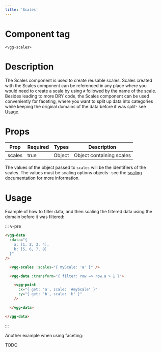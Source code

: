 ```yaml
---
title: 'Scales'
---
```


# Component tag

`<vgg-scales>`

# Description

The Scales component is used to create reusable scales. Scales created
with the Scales component can be referenced in any place where you would
need to create a scale by using `#` followed by the name of the scale. Besides
leading to more DRY code, the Scales component can be used conveniently for
faceting, where you want to split up data into categories while keeping the
original domains of the data before it was split- see [Usage](#usage).

# Props

| Prop   | Required | Types  | Description              |
| ------ | -------- | ------ | ------------------------ |
| scales | true     | Object | Object containing scales |

The values of the object passed to `scales` will be the identifiers of the scales.
The values must be scaling options objects- see the [scaling](../concepts/scaling.md)
documentation for more information.

# Usage

Example of how to filter data, and then scaling the filtered data using the
domain before it was filtered:

::: v-pre
```html
<vgg-data
  :data="{
    a: [1, 2, 3, 4],
    b: [5, 6, 7, 8]
  }"
/>

  <vgg-scales :scales="{ myScale: 'a' }" />

  <vgg-data :transform="{ filter: row => row.a > 1 }">

    <vgg-point
      :x="{ get: 'a', scale: '#myScale' }"
      :y="{ get: 'b', scale: 'b' }"
    />

  </vgg-data>

</vgg-data>
```
:::

Another example when using faceting:

TODO
